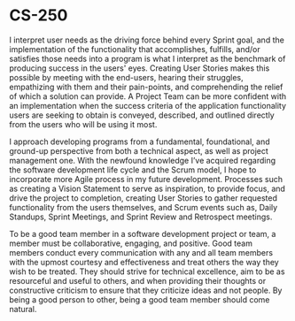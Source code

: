 # CS-250

I interpret user needs as the driving force behind every Sprint goal, and the implementation of the functionality that accomplishes, fulfills, and/or satisfies those needs into a program is what I interpret as the benchmark of producing success in the users' eyes. Creating User Stories makes this possible by meeting with the end-users, hearing their struggles, empathizing with them and their pain-points, and comprehending the relief of which a solution can provide. A Project Team can be more confident with an implementation when the success criteria of the application functionality users are seeking to obtain is conveyed, described, and outlined directly from the users who will be using it most. 

I approach developing programs from a fundamental, foundational, and ground-up perspective from both a technical aspect, as well as project management one. With the newfound knowledge I’ve acquired regarding the software development life cycle and the Scrum model, I hope to incorporate more Agile process in my future development. Processes such as creating a Vision Statement to serve as inspiration, to provide focus, and drive the project to completion, creating User Stories to gather requested functionality from the users themselves, and Scrum events such as, Daily Standups, Sprint Meetings, and Sprint Review and Retrospect meetings. 

To be a good team member in a software development project or team, a member must be collaborative, engaging, and positive. Good team members conduct every communication with any and all team members with the upmost courtesy and effectiveness and treat others the way they wish to be treated. They should strive for technical excellence, aim to be as resourceful and useful to others, and when providing their thoughts or constructive criticism to ensure that they criticize ideas and not people. By being a good person to other, being a good team member should come natural. 

